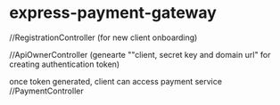# express-payment-gateway


//RegistrationController (for new client onboarding)

//ApiOwnerController (genearte ""client, secret key and domain url" for creating authentication token)

once token generated, client can access payment service
//PaymentController




